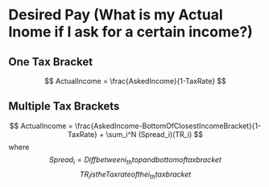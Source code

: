 # Desired Pay (What is my Actual Inome if I ask for a certain income?)

## One Tax Bracket

$$ ActualIncome = \frac{AskedIncome}{1-TaxRate} $$

## Multiple Tax Brackets

$$ ActualIncome = \frac{AskedIncome-BottomOfClosestIncomeBracket}{1-TaxRate} + \sum_i^N (Spread_i)(TR_i) $$
where
$$ Spread_i  =  Diff between i_{th} top and bottom of tax bracket $$
$$ TR_i is the Tax rate of the i_{th} tax bracket$$
